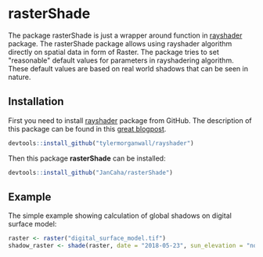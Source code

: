 # rasterShade

The package rasterShade is just a wrapper around function in [rayshader](https://github.com/tylermorganwall/rayshader) package. The rasterShade package allows using rayshader algorithm directly on spatial data in form of Raster. The package tries to set "reasonable" default values for parameters in rayshadering algorithm. These default values are based on real world shadows that can be seen in nature.

## Installation

First you need to install [rayshader](https://github.com/tylermorganwall/rayshader) package from GitHub. The description of this package can be found in this [great blogpost](http://www.tylermw.com/throwing-shade/).

``` r
devtools::install_github("tylermorganwall/rayshader")
```

Then this package **rasterShade** can be installed:

``` r
devtools::install_github("JanCaha/rasterShade")
```

## Example

The simple example showing calculation of global shadows on digital surface model:

``` r
raster <- raster("digital_surface_model.tif")
shadow_raster <- shade(raster, date = "2018-05-23", sun_elevation = "noon", search_distance = 100)
```

